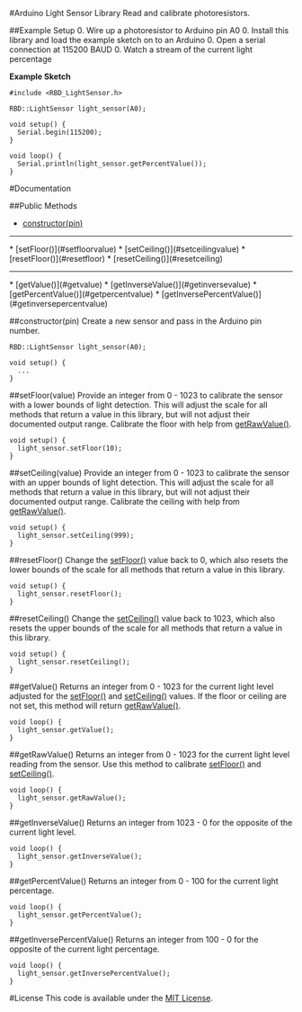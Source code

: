 #Arduino Light Sensor Library
Read and calibrate photoresistors.

##Example Setup
0. Wire up a photoresistor to Arduino pin A0
0. Install this library and load the example sketch on to an Arduino
0. Open a serial connection at 115200 BAUD
0. Watch a stream of the current light percentage

**Example Sketch**

    #include <RBD_LightSensor.h>

    RBD::LightSensor light_sensor(A0);

    void setup() {
      Serial.begin(115200);
    }

    void loop() {
      Serial.println(light_sensor.getPercentValue());
    }

#Documentation

##Public Methods

* [constructor(pin)](#constructorpin)
<hr />
* [setFloor()](#setfloorvalue)
* [setCeiling()](#setceilingvalue)
* [resetFloor()](#resetfloor)
* [resetCeiling()](#resetceiling)
<hr />
* [getValue()](#getvalue)
* [getInverseValue()](#getinversevalue)
* [getPercentValue()](#getpercentvalue)
* [getInversePercentValue()](#getinversepercentvalue)

##constructor(pin)
Create a new sensor and pass in the Arduino pin number.

    RBD::LightSensor light_sensor(A0);

    void setup() {
      ...
    }

##setFloor(value)
Provide an integer from 0 - 1023 to calibrate the sensor with a lower bounds of light detection. This will adjust the scale for all methods that return a value in this library, but will not adjust their documented output range. Calibrate the floor with help from [getRawValue()](#getrawvalue).

    void setup() {
      light_sensor.setFloor(10);
    }

##setCeiling(value)
Provide an integer from 0 - 1023 to calibrate the sensor with an upper bounds of light detection. This will adjust the scale for all methods that return a value in this library, but will not adjust their documented output range. Calibrate the ceiling with help from [getRawValue()](#getrawvalue).

    void setup() {
      light_sensor.setCeiling(999);
    }

##resetFloor()
Change the [setFloor()](#setfloorvalue) value back to 0, which also resets the lower bounds of the scale for all methods that return a value in this library.

    void setup() {
      light_sensor.resetFloor();
    }

##resetCeiling()
Change the [setCeiling()](#setceilingvalue) value back to 1023, which also resets the upper bounds of the scale for all methods that return a value in this library.

    void setup() {
      light_sensor.resetCeiling();
    }

##getValue()
Returns an integer from 0 - 1023 for the current light level adjusted for the [setFloor()](#setfloorvalue) and [setCeiling()](#setceilingvalue) values. If the floor or ceiling are not set, this method will return [getRawValue()](#getrawvalue).

    void loop() {
      light_sensor.getValue();
    }

##getRawValue()
Returns an integer from 0 - 1023 for the current light level reading from the sensor. Use this method to calibrate [setFloor()](#setfloorvalue) and [setCeiling()](#setceilingvalue).

    void loop() {
      light_sensor.getRawValue();
    }

##getInverseValue()
Returns an integer from 1023 - 0 for the opposite of the current light level.

    void loop() {
      light_sensor.getInverseValue();
    }

##getPercentValue()
Returns an integer from 0 - 100 for the current light percentage.

    void loop() {
      light_sensor.getPercentValue();
    }

##getInversePercentValue()
Returns an integer from 100 - 0 for the opposite of the current light percentage.

    void loop() {
      light_sensor.getInversePercentValue();
    }

#License
This code is available under the [MIT License](http://opensource.org/licenses/mit-license.php).